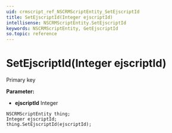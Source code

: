 ```yaml
---
uid: crmscript_ref_NSCRMScriptEntity_SetEjscriptId
title: SetEjscriptId(Integer ejscriptId)
intellisense: NSCRMScriptEntity.SetEjscriptId
keywords: NSCRMScriptEntity, GetEjscriptId
so.topic: reference
---
```


# SetEjscriptId(Integer ejscriptId)

Primary key

**Parameter:** 
 - **ejscriptId** Integer

```crmscript
NSCRMScriptEntity thing;
Integer ejscriptId;
thing.SetEjscriptId(ejscriptId);
```

